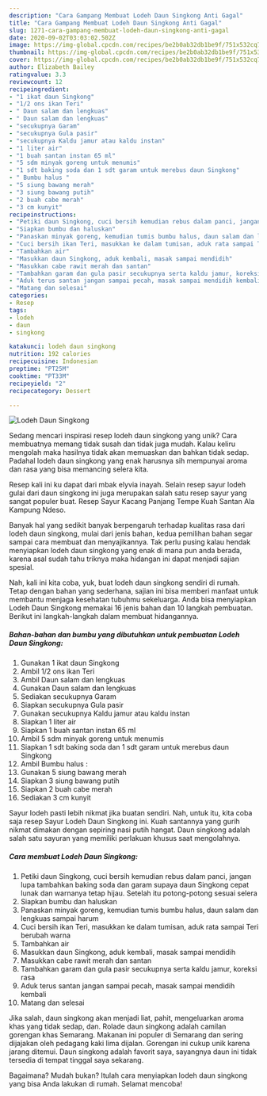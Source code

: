 ```yaml
---
description: "Cara Gampang Membuat Lodeh Daun Singkong Anti Gagal"
title: "Cara Gampang Membuat Lodeh Daun Singkong Anti Gagal"
slug: 1271-cara-gampang-membuat-lodeh-daun-singkong-anti-gagal
date: 2020-09-02T03:03:02.502Z
image: https://img-global.cpcdn.com/recipes/be2b0ab32db1be9f/751x532cq70/lodeh-daun-singkong-foto-resep-utama.jpg
thumbnail: https://img-global.cpcdn.com/recipes/be2b0ab32db1be9f/751x532cq70/lodeh-daun-singkong-foto-resep-utama.jpg
cover: https://img-global.cpcdn.com/recipes/be2b0ab32db1be9f/751x532cq70/lodeh-daun-singkong-foto-resep-utama.jpg
author: Elizabeth Bailey
ratingvalue: 3.3
reviewcount: 12
recipeingredient:
- "1 ikat daun Singkong"
- "1/2 ons ikan Teri"
- " Daun salam dan lengkuas"
- " Daun salam dan lengkuas"
- "secukupnya Garam"
- "secukupnya Gula pasir"
- "secukupnya Kaldu jamur atau kaldu instan"
- "1 liter air"
- "1 buah santan instan 65 ml"
- "5 sdm minyak goreng untuk menumis"
- "1 sdt baking soda dan 1 sdt garam untuk merebus daun Singkong"
- " Bumbu halus "
- "5 siung bawang merah"
- "3 siung bawang putih"
- "2 buah cabe merah"
- "3 cm kunyit"
recipeinstructions:
- "Petiki daun Singkong, cuci bersih kemudian rebus dalam panci, jangan lupa tambahkan baking soda dan garam supaya daun Singkong cepat lunak dan warnanya tetap hijau. Setelah itu potong-potong sesuai selera"
- "Siapkan bumbu dan haluskan"
- "Panaskan minyak goreng, kemudian tumis bumbu halus, daun salam dan lengkuas sampai harum"
- "Cuci bersih ikan Teri, masukkan ke dalam tumisan, aduk rata sampai Teri berubah warna"
- "Tambahkan air"
- "Masukkan daun Singkong, aduk kembali, masak sampai mendidih"
- "Masukkan cabe rawit merah dan santan"
- "Tambahkan garam dan gula pasir secukupnya serta kaldu jamur, koreksi rasa"
- "Aduk terus santan jangan sampai pecah, masak sampai mendidih kembali"
- "Matang dan selesai"
categories:
- Resep
tags:
- lodeh
- daun
- singkong

katakunci: lodeh daun singkong 
nutrition: 192 calories
recipecuisine: Indonesian
preptime: "PT25M"
cooktime: "PT33M"
recipeyield: "2"
recipecategory: Dessert

---
```



![Lodeh Daun Singkong](https://img-global.cpcdn.com/recipes/be2b0ab32db1be9f/751x532cq70/lodeh-daun-singkong-foto-resep-utama.jpg)

Sedang mencari inspirasi resep lodeh daun singkong yang unik? Cara membuatnya memang tidak susah dan tidak juga mudah. Kalau keliru mengolah maka hasilnya tidak akan memuaskan dan bahkan tidak sedap. Padahal lodeh daun singkong yang enak harusnya sih mempunyai aroma dan rasa yang bisa memancing selera kita.

Resep kali ini ku dapat dari mbak elyvia inayah. Selain resep sayur lodeh gulai dari daun singkong ini juga merupakan salah satu resep sayur yang sangat populer buat. Resep Sayur Kacang Panjang Tempe Kuah Santan Ala Kampung Ndeso.

Banyak hal yang sedikit banyak berpengaruh terhadap kualitas rasa dari lodeh daun singkong, mulai dari jenis bahan, kedua pemilihan bahan segar sampai cara membuat dan menyajikannya. Tak perlu pusing kalau hendak menyiapkan lodeh daun singkong yang enak di mana pun anda berada, karena asal sudah tahu triknya maka hidangan ini dapat menjadi sajian spesial.


Nah, kali ini kita coba, yuk, buat lodeh daun singkong sendiri di rumah. Tetap dengan bahan yang sederhana, sajian ini bisa memberi manfaat untuk membantu menjaga kesehatan tubuhmu sekeluarga. Anda bisa menyiapkan Lodeh Daun Singkong memakai 16 jenis bahan dan 10 langkah pembuatan. Berikut ini langkah-langkah dalam membuat hidangannya.

<!--inarticleads1-->

##### Bahan-bahan dan bumbu yang dibutuhkan untuk pembuatan Lodeh Daun Singkong:

1. Gunakan 1 ikat daun Singkong
1. Ambil 1/2 ons ikan Teri
1. Ambil  Daun salam dan lengkuas
1. Gunakan  Daun salam dan lengkuas
1. Sediakan secukupnya Garam
1. Siapkan secukupnya Gula pasir
1. Gunakan secukupnya Kaldu jamur atau kaldu instan
1. Siapkan 1 liter air
1. Siapkan 1 buah santan instan 65 ml
1. Ambil 5 sdm minyak goreng untuk menumis
1. Siapkan 1 sdt baking soda dan 1 sdt garam untuk merebus daun Singkong
1. Ambil  Bumbu halus :
1. Gunakan 5 siung bawang merah
1. Siapkan 3 siung bawang putih
1. Siapkan 2 buah cabe merah
1. Sediakan 3 cm kunyit


Sayur lodeh pasti lebih nikmat jika buatan sendiri. Nah, untuk itu, kita coba saja resep Sayur Lodeh Daun Singkong ini. Kuah santannya yang gurih nikmat dimakan dengan sepiring nasi putih hangat. Daun singkong adalah salah satu sayuran yang memiliki perlakuan khusus saat mengolahnya. 

<!--inarticleads2-->

##### Cara membuat Lodeh Daun Singkong:

1. Petiki daun Singkong, cuci bersih kemudian rebus dalam panci, jangan lupa tambahkan baking soda dan garam supaya daun Singkong cepat lunak dan warnanya tetap hijau. Setelah itu potong-potong sesuai selera
1. Siapkan bumbu dan haluskan
1. Panaskan minyak goreng, kemudian tumis bumbu halus, daun salam dan lengkuas sampai harum
1. Cuci bersih ikan Teri, masukkan ke dalam tumisan, aduk rata sampai Teri berubah warna
1. Tambahkan air
1. Masukkan daun Singkong, aduk kembali, masak sampai mendidih
1. Masukkan cabe rawit merah dan santan
1. Tambahkan garam dan gula pasir secukupnya serta kaldu jamur, koreksi rasa
1. Aduk terus santan jangan sampai pecah, masak sampai mendidih kembali
1. Matang dan selesai


Jika salah, daun singkong akan menjadi liat, pahit, mengeluarkan aroma khas yang tidak sedap, dan. Rolade daun singkong adalah camilan gorengan khas Semarang. Makanan ini populer di Semarang dan sering dijajakan oleh pedagang kaki lima dijalan. Gorengan ini cukup unik karena jarang ditemui. Daun singkong adalah favorit saya, sayangnya daun ini tidak tersedia di tempat tinggal saya sekarang. 

Bagaimana? Mudah bukan? Itulah cara menyiapkan lodeh daun singkong yang bisa Anda lakukan di rumah. Selamat mencoba!
